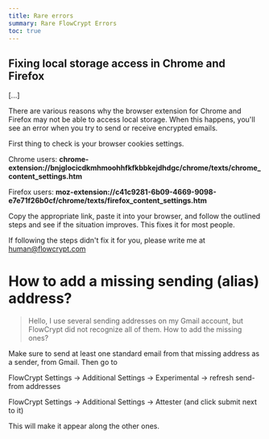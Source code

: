 ```yaml
---
title: Rare errors
summary: Rare FlowCrypt Errors
toc: true
---
```


## Fixing local storage access in Chrome and Firefox

[...]

There are various reasons why the browser extension for Chrome and Firefox may not be able to access local storage. When this happens, you'll see an error when you try to send or receive encrypted emails.

First thing to check is your browser cookies settings.

Chrome users: **chrome-extension://bnjglocicdkmhmoohhfkfkbbkejdhdgc/chrome/texts/chrome_content_settings.htm**

Firefox users: **moz-extension://c41c9281-6b09-4669-9098-e7e71f26b0cf/chrome/texts/firefox_content_settings.htm**

Copy the appropriate link, paste it into your browser, and follow the outlined steps and see if the situation improves. This fixes it for most people.

If following the steps didn't fix it for you, please write me at human@flowcrypt.com

# How to add a missing sending (alias) address?

> Hello, I use several sending addresses on my Gmail account, but FlowCrypt did not recognize all of them. How to add the missing ones?

Make sure to send at least one standard email from that missing address as a sender, from Gmail. Then go to

FlowCrypt Settings -> Additional Settings -> Experimental -> refresh send-from addresses

FlowCrypt Settings -> Additional Settings -> Attester (and click submit next to it)

This will make it appear along the other ones.
